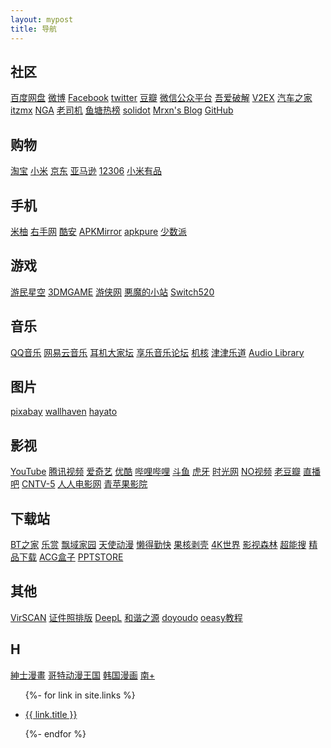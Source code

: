 ```yaml
---
layout: mypost
title: 导航
---
```


## 社区

[百度网盘](https://pan.baidu.com/ "百度网盘") [微博](https://weibo.com/ "微博") [Facebook](https://www.facebook.com/ "Facebook") [twitter](https://twitter.com/ "twitter") [豆瓣](https://www.douban.com/ "豆瓣") [微信公众平台](https://https://mp.weixin.qq.com/ "微信公众平台") [吾爱破解](https://www.52pojie.cn/ "吾爱破解") [V2EX](https://v2ex.com/ "V2EX") [汽车之家](https://www.autohome.com.cn/ "汽车之家") [itzmx](http://bbs.itzmx.com/ "itzmx") [NGA](https://bbs.nga.cn/ "NGA") [老司机](https://www.laosiji.com/ "老司机") [鱼塘热榜](https://mo.fish/ "鱼塘热榜") [solidot](https://www.solidot.org/ "solidot") [Mrxn's Blog](https://mrxn.net/ "Mrxn's Blog") [GitHub](https://github.com/ "GitHub")

## 购物

[淘宝](https://taobao.com/ "淘宝") [小米](https://mi.com/ "小米") [京东](https://jd.com/ "京东") [亚马逊](https://z.cn/ "亚马逊") [12306](https://12306.cn/ "12306") [小米有品](https://www.xiaomiyoupin.com/ "小米有品")

## 手机

[米柚](https://miui.com/ "米柚") [右手网](http://www.uso.cn "右手网") [酷安](https://www.coolapk.com/ "酷安") [APKMirror](http://www.apkmirror.com/ "APKMirror") [apkpure](https://apkpure.com/ "apkpure") [少数派](https://sspai.com/ "少数派")

## 游戏

[游民星空](http://www.gamersky.com/ "游民星空") [3DMGAME](http://www.3dmgame.com/ "3DMGAME") [游侠网](https://www.ali213.net/ "游侠网") [悪魔的小站](http://www.mubolin.cn:99/ "悪魔的小站") [Switch520](https://fourpetal.com/ "Switch520")

## 音乐

[QQ音乐](https://y.qq.com/ "QQ音乐") [网易云音乐](https://music.163.com/ "网易云音乐") [耳机大家坛](http://www.erji.net/ "耳机大家坛") [享乐音乐论坛](https://www.xlebbs.com/ "享乐音乐论坛") [机核](https://www.gcores.com/ "机核") [津津乐道](https://dao.fm/ "津津乐道") [Audio Library](https://www.audiolibrary.com.co/ "Audio Library")

## 图片

[pixabay](https://pixabay.com/ "pixabay") [wallhaven](https://wallhaven.cc/ "wallhaven") [hayato](https://photo.axis-studio.org/ "hayato")

## 影视

[YouTube](https://www.youtube.com/ "YouTube") [腾讯视频](https://v.qq.com/ "腾讯视频") [爱奇艺](https://www.iqiyi.com/ "爱奇艺") [优酷](https://www.youku.com/ "优酷") [哔哩哔哩](https://www.bilibili.com/ "哔哩哔哩") [斗鱼](https://www.douyu.com/ "斗鱼") [虎牙](https://www.huya.com/ "虎牙") [时光网](http://www.mtime.com/ "时光网") [NO视频](https://www.novipnoad.com/ "NO视频") [老豆瓣](https://www.laodouban.com/ "老豆瓣") [直播吧](http://www.zhibo8.cc/ "直播吧") [CNTV-5](http://tv.cntv.cn/live/cctv5/?pt=HD "CNTV-5") [人人电影网](https://www.rrdynb.com/index.html "人人电影网") [青苹果影院](http://qpgyy.vip/ "青苹果影院")

## 下载站

[BT之家](http://btbtt11.com/ "BT之家") [乐赏](https://www.gscq.me/ "乐赏") [飘域家园](http://bbs.homefei.me/ "飘域家园") [天使动漫](https://www.tsdm39.net/ "天使动漫") [懒得勤快](https://masuit.com/ "懒得勤快") [果核剥壳](https://www.ghxi.com/ "果核剥壳") [4K世界](https://www.4ksj.com/ "4K世界") [影视森林](http://549.tv/ "影视森林") [超能搜](https://www.chaonengsou.com/ "超能搜") [精品下载](http://www.j9p.com/ "精品下载") [ACG盒子](https://www.acgbox.link/ "ACG盒子") [PPTSTORE](https://www.pptstore.net/ "PPTSTORE")

## 其他

[VirSCAN](http://www.virscan.org/ "VirSCAN") [证件照排版](http://www.sandcomp.com/blog/sandphoto/ "证件照排版") [DeepL](https://www.deepl.com/translator "DeepL") [和谐之源](https://hunter.gitlab.io/tools/harmonious/ "和谐之源") [doyoudo](http://www.doyoudo.com/ "doyoudo") [oeasy教程](http://oeasy.org/ "oeasy教程")

## H

[紳士漫畫](https://www.wnacg.com/ "紳士漫畫") [哥特动漫王国](https://www.gtloli.gay/ "哥特动漫王国") [韩国漫画](http://www.hmfby.com/ "韩国漫画") [南+](https://south-plus.net/ "南+")

<ul>
  {%- for link in site.links %}
  <li>
    <p><a href="{{ link.url }}" title="{{ link.desc }}" target="_blank" >{{ link.title }}</a></p>
  </li>
  {%- endfor %}
</ul>

